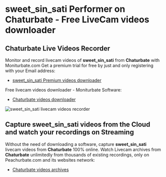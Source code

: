 # sweet_sin_sati Performer on Chaturbate - Free LiveCam videos downloader

## Chaturbate Live Videos Recorder

Monitor and record livecam videos of **sweet_sin_sati** from **Chaturbate** with Moniturbate.com
Get a premium trial for free by just and only registering with your Email address:
* [sweet_sin_sati Premium videos downloader](https://moniturbate.com/request-demo-licence-key.html)

Free livecam videos downloader - Moniturbate Software:
* [Chaturbate videos downloader](https://moniturbate.com/moniturbate-download-software.html)

![sweet_sin_sati livecam videos recorder](https://peachurnet.com/templates/moniturbate-software.png)


## Capture sweet_sin_sati videos from the Cloud and watch your recordings on Streaming

Without the need of downloading a software, capture **sweet_sin_sati** livecam videos from **Chaturbate** 100% online.
Watch Livecam archives from **Chaturbate** unlimitedly from thousands of existing recordings, only on Peachurbate.com and its websites network:
* [Chaturbate videos archives](https://peachurnet.com/)